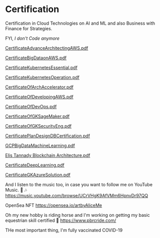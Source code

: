 # Certification

Certification in Cloud Technologies on AI and ML and also Business with Finance for Strategies. 

FYI, *I don't Code anymore* 

[CertificateAdvanceArchitectingAWS.pdf](https://github.com/ellisme81/Certification/files/9383709/CertificateAdvanceArchitectingAWS.pdf)

[CertificateBigDataonAWS.pdf](https://github.com/ellisme81/Certification/files/9383712/CertificateBigDataonAWS.pdf)

[CertificateKubernetesEssential.pdf](https://github.com/ellisme81/Certification/files/9383720/CertificateKubernetesEssential.pdf)

[CertificateKubernetesOperation.pdf](https://github.com/ellisme81/Certification/files/9383721/CertificateKubernetesOperation.pdf)

[CertificateOfArchAccelerator.pdf](https://github.com/ellisme81/Certification/files/9383722/CertificateOfArchAccelerator.pdf)

[CertificateOfDevelopingAWS.pdf](https://github.com/ellisme81/Certification/files/9383755/CertificateOfDevelopingAWS.pdf)

[CertificateOfDevOps.pdf](https://github.com/ellisme81/Certification/files/9383757/CertificateOfDevOps.pdf)

[CertificateOfGKSageMaker.pdf](https://github.com/ellisme81/Certification/files/9383759/CertificateOfGKSageMaker.pdf)

[CertificateOfGKSecurityEng.pdf](https://github.com/ellisme81/Certification/files/9383765/CertificateOfGKSecurityEng.pdf)

[CertificatePlanDesignDBCertification.pdf](https://github.com/ellisme81/Certification/files/9383768/CertificatePlanDesignDBCertification.pdf)

[GCPBigDataMachineLearning.pdf](https://github.com/ellisme81/Certification/files/7967228/GCPBigDataMachineLearning.pdf)

[Elis  Tannady Blockchain Architecture.pdf](https://github.com/ellisme81/Certification/files/8129206/Elis.Tannady.Blockchain.Architecture.pdf)

[CertificateDeepLearning.pdf](https://github.com/ellisme81/Certification/files/9383715/CertificateDeepLearning.pdf)

[CertificateGKAzureSolution.pdf](https://github.com/ellisme81/Certification/files/9383719/CertificateGKAzureSolution.pdf)

And I listen to the music too, in case you want to follow me on YouTube Music. 🎸 🎶
https://music.youtube.com/browse/UCrVHgK9AfVMm6HpnvDr97QQ

OpenSea NFT
https://opensea.io/artbyAliceMe

Oh my new hobby is riding horse and I'm working on getting my basic equestrian skill certified 🏇
https://www.pbrcride.com/ 

THe most important thing, I'm fully vaccinated COVID-19


